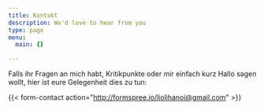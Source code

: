 ```yaml
---
title: Kontakt
description: We'd love to hear from you
type: page
menu:
  main: {}

---
```



Falls ihr Fragen an mich habt, Kritikpunkte oder mir einfach kurz Hallo sagen wollt, hier ist eure Gelegenheit dies zu tun:


{{< form-contact action="http://formspree.io/liolihanoi@gmail.com" >}}
